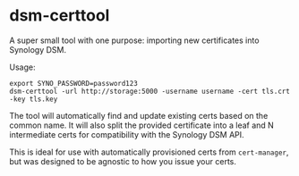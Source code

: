 # dsm-certtool

A super small tool with one purpose: importing new certificates into Synology DSM.

Usage:

```
export SYNO_PASSWORD=password123
dsm-certtool -url http://storage:5000 -username username -cert tls.crt -key tls.key
```

The tool will automatically find and update existing certs based on the common
name. It will also split the provided certificate into a leaf and N intermediate
certs for compatibility with the Synology DSM API.

This is ideal for use with automatically provisioned certs from `cert-manager`,
but was designed to be agnostic to how you issue your certs.
